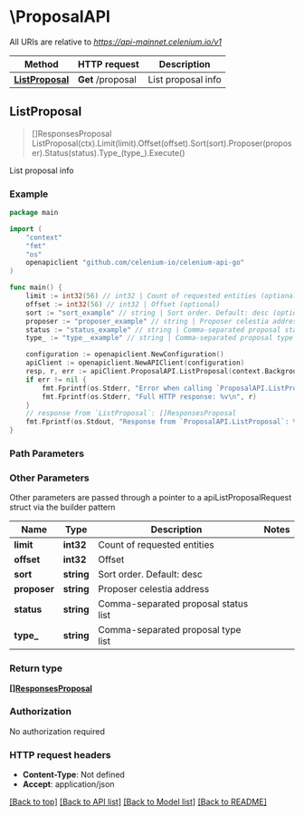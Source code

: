 # \ProposalAPI

All URIs are relative to *https://api-mainnet.celenium.io/v1*

Method | HTTP request | Description
------------- | ------------- | -------------
[**ListProposal**](ProposalAPI.md#ListProposal) | **Get** /proposal | List proposal info



## ListProposal

> []ResponsesProposal ListProposal(ctx).Limit(limit).Offset(offset).Sort(sort).Proposer(proposer).Status(status).Type_(type_).Execute()

List proposal info



### Example

```go
package main

import (
	"context"
	"fmt"
	"os"
	openapiclient "github.com/celenium-io/celenium-api-go"
)

func main() {
	limit := int32(56) // int32 | Count of requested entities (optional)
	offset := int32(56) // int32 | Offset (optional)
	sort := "sort_example" // string | Sort order. Default: desc (optional)
	proposer := "proposer_example" // string | Proposer celestia address (optional)
	status := "status_example" // string | Comma-separated proposal status list (optional)
	type_ := "type__example" // string | Comma-separated proposal type list (optional)

	configuration := openapiclient.NewConfiguration()
	apiClient := openapiclient.NewAPIClient(configuration)
	resp, r, err := apiClient.ProposalAPI.ListProposal(context.Background()).Limit(limit).Offset(offset).Sort(sort).Proposer(proposer).Status(status).Type_(type_).Execute()
	if err != nil {
		fmt.Fprintf(os.Stderr, "Error when calling `ProposalAPI.ListProposal``: %v\n", err)
		fmt.Fprintf(os.Stderr, "Full HTTP response: %v\n", r)
	}
	// response from `ListProposal`: []ResponsesProposal
	fmt.Fprintf(os.Stdout, "Response from `ProposalAPI.ListProposal`: %v\n", resp)
}
```

### Path Parameters



### Other Parameters

Other parameters are passed through a pointer to a apiListProposalRequest struct via the builder pattern


Name | Type | Description  | Notes
------------- | ------------- | ------------- | -------------
 **limit** | **int32** | Count of requested entities | 
 **offset** | **int32** | Offset | 
 **sort** | **string** | Sort order. Default: desc | 
 **proposer** | **string** | Proposer celestia address | 
 **status** | **string** | Comma-separated proposal status list | 
 **type_** | **string** | Comma-separated proposal type list | 

### Return type

[**[]ResponsesProposal**](ResponsesProposal.md)

### Authorization

No authorization required

### HTTP request headers

- **Content-Type**: Not defined
- **Accept**: application/json

[[Back to top]](#) [[Back to API list]](../README.md#documentation-for-api-endpoints)
[[Back to Model list]](../README.md#documentation-for-models)
[[Back to README]](../README.md)


